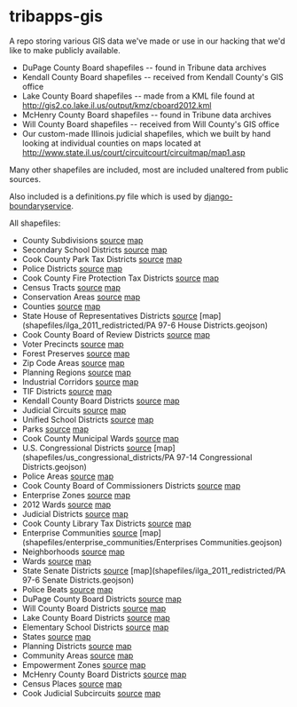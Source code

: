 tribapps-gis
============  

A repo storing various GIS data we've made or use in our hacking that we'd like to make publicly available.

* DuPage County Board shapefiles -- found in Tribune data archives
* Kendall County Board shapefiles -- received from Kendall County's GIS office
* Lake County Board shapefiles -- made from a KML file found at http://gis2.co.lake.il.us/output/kmz/cboard2012.kml
* McHenry County Board shapefiles -- found in Tribune data archives
* Will County Board shapefiles -- received from Will County's GIS office
* Our custom-made Illinois judicial shapefiles, which we built by hand looking at individual counties on maps located at http://www.state.il.us/court/circuitcourt/circuitmap/map1.asp

Many other shapefiles are included, most are included unaltered from public sources.

Also included is a definitions.py file which is used by [django-boundaryservice](https://github.com/newsapps/django-boundaryservice).

All shapefiles:

* County Subdivisions [source](http://www.census.gov/cgi-bin/geo/shapefiles2010/main) [map](shapefiles/county_subdivisions/tl_2010_17_cousub10.geojson)
* Secondary School Districts [source](http://www2.census.gov/cgi-bin/shapefiles2009/state-files?state=17) [map](shapefiles/secondary_school_districts/tl_2009_17_scsd.geojson)
* Cook County Park Tax Districts [source]() [map](shapefiles/cook_park_tax_district/gis_GIS_ParkTaxDist.geojson)
* Police Districts [source](http://gis.chicagopolice.org/) [map](shapefiles/cpd_districts/cpd_districts.geojson)
* Cook County Fire Protection Tax Districts [source]() [map](shapefiles/cook_fire_prot_tax_district/gis_GIS_FireProTaxDist.geojson)
* Census Tracts [source](http://www.census.gov/cgi-bin/geo/shapefiles2010/main) [map](shapefiles/census_tracts/tl_2010_17_tract10.geojson)
* Conservation Areas [source](http://www.cityofchicago.org/city/en/depts/doit/supp_info/gis_data.html) [map](shapefiles/conservation_areas/Conservation_Areas.geojson)
* Counties [source](http://www2.census.gov/cgi-bin/shapefiles2009/state-files?state=17) [map](shapefiles/counties/tl_2009_17_county.geojson)
* State House of Representatives Districts [source](http://www.ilhousedems.com/redistricting/?page_id=554) [map](shapefiles/ilga_2011_redistricted/PA 97-6 House Districts.geojson)
* Cook County Board of Review Districts [source](http://www.ilhousedems.com/redistricting/?page_id=554) [map](shapefiles/cook_board_of_review/cook_bor.geojson)
* Voter Precincts [source](http://www.cityofchicago.org/city/en/depts/doit/supp_info/gis_data.html) [map](shapefiles/voter_precincts/Precincts.geojson)
* Forest Preserves [source](http://www.cityofchicago.org/city/en/depts/doit/supp_info/gis_data.html) [map](shapefiles/forest_preserves/Forestry.geojson)
* Zip Code Areas [source](http://www.cityofchicago.org/city/en/depts/doit/supp_info/gis_data.html) [map](shapefiles/zip_codes/Zip_Codes.geojson)
* Planning Regions [source](http://www.cityofchicago.org/city/en/depts/doit/supp_info/gis_data.html) [map](shapefiles/planning_regions/Planning_Regions.geojson)
* Industrial Corridors [source](http://www.cityofchicago.org/city/en/depts/doit/supp_info/gis_data.html) [map](shapefiles/industrial_corridors/Industrial_Corridors.geojson)
* TIF Districts [source](http://www.cityofchicago.org/city/en/depts/doit/supp_info/gis_data.html) [map](shapefiles/tif_districts/TIFs.geojson)
* Kendall County Board Districts [source]() [map](shapefiles/kendall_county_board/KendallCoIL_2010CountyBoardDistricts.geojson)
* Judicial Circuits [source](http://www.state.il.us/court/circuitcourt/circuitmap/map1.asp) [map](shapefiles/judicial_circuits/judicial_circuit.geojson)
* Unified School Districts [source](http://www2.census.gov/cgi-bin/shapefiles2009/state-files?state=17) [map](shapefiles/unified_school_districts/tl_2009_17_unsd.geojson)
* Parks [source](http://www.cityofchicago.org/city/en/depts/doit/supp_info/gis_data.html) [map](shapefiles/parks/parks.geojson)
* Cook County Municipal Wards [source]() [map](shapefiles/cook_muni_wards/planim_GIS_MuniWards2011.geojson)
* U.S. Congressional Districts [source](http://www.ilhousedems.com/redistricting/?page_id=554) [map](shapefiles/us_congressional_districts/PA 97-14 Congressional Districts.geojson)
* Police Areas [source](http://gis.chicagopolice.org/) [map](shapefiles/cpd_areas/cpd_areas.geojson)
* Cook County Board of Commissioners Districts [source]() [map](shapefiles/cook_commissioner/planim_GIS_Comm2010.geojson)
* Enterprise Zones [source](http://www.cityofchicago.org/city/en/depts/doit/supp_info/gis_data.html) [map](shapefiles/enterprise_zones/Enterprise_Zones.geojson)
* 2012 Wards [source](http://chicityclerk.com/2012_redistrict.php) [map](shapefiles/wards2012/CouncilPassedWards_11192012.geojson)
* Judicial Districts [source](http://www.state.il.us/court/appellatecourt/DistrictMap.asp) [map](shapefiles/judicial_districts/districts.geojson)
* Cook County Library Tax Districts [source]() [map](shapefiles/cook_library_tax_district/gis_GIS_LibrTaxDist.geojson)
* Enterprise Communities [source](http://www.cityofchicago.org/city/en/depts/doit/supp_info/gis_data.html) [map](shapefiles/enterprise_communities/Enterprises Communities.geojson)
* Neighborhoods [source](https://data.cityofchicago.org/Facilities-Geographic-Boundaries/Boundaries-Neighborhoods/bbvz-uum9) [map](shapefiles/neighborhoods/geo_export_3a141627-69d4-48ec-a29a-a71b2b4b1eeb.geojson)
* Wards [source](http://www.cityofchicago.org/city/en/depts/doit/supp_info/gis_data.html) [map](shapefiles/wards/Wards.geojson)
* State Senate Districts [source](http://www.ilhousedems.com/redistricting/?page_id=554) [map](shapefiles/ilga_2011_redistricted/PA 97-6 Senate Districts.geojson)
* Police Beats [source](http://gis.chicagopolice.org/) [map](shapefiles/cpd_beats/cpd_beats.geojson)
* DuPage County Board Districts [source](http://www.dupageco.org/gis/) [map](shapefiles/dupage_county_board/DuPageCoBoardDist2011.geojson)
* Will County Board Districts [source](http://www.willcogis.org) [map](shapefiles/will_county_board/WillCounty_Board.geojson)
* Lake County Board Districts [source](http://gis2.co.lake.il.us/output/kmz/cboard2012.kml) [map](shapefiles/lake_county_board/lake_county_board.geojson)
* Elementary School Districts [source](http://www2.census.gov/cgi-bin/shapefiles2009/state-files?state=17) [map](shapefiles/elementary_school_districts/tl_2009_17_elsd.geojson)
* States [source](http://www.census.gov/cgi-bin/geo/shapefiles2010/main) [map](shapefiles/states/tl_2010_us_state10.geojson)
* Planning Districts [source](http://www.cityofchicago.org/city/en/depts/doit/supp_info/gis_data.html) [map](shapefiles/planning_districts/Planning_Districts.geojson)
* Community Areas [source](http://www.cityofchicago.org/city/en/depts/doit/supp_info/gis_data.html) [map](shapefiles/community_areas/CommAreas.geojson)
* Empowerment Zones [source](http://www.cityofchicago.org/city/en/depts/doit/supp_info/gis_data.html) [map](shapefiles/empowerment_zones/Empowerment_Zones.geojson)
* McHenry County Board Districts [source](http://www.co.mchenry.il.us/departments/gis/Pages/index.aspx) [map](shapefiles/mchenry_county_board/McHenryCounty_Board_Districts.geojson)
* Census Places [source](http://www2.census.gov/cgi-bin/shapefiles2009/state-files?state=17) [map](shapefiles/census_places/tl_2009_17_place.geojson)
* Cook Judicial Subcircuits [source]() [map](shapefiles/cook_subcircuits/cook_subcircuits.geojson)
